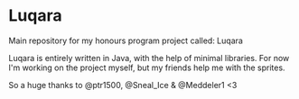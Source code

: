 # Luqara
Main repository for my honours program project called: Luqara

Luqara is entirely written in Java, with the help of minimal libraries.
For now I'm working on the project myself, but my friends help me with the sprites.

So a huge thanks to @ptr1500, @Sneal_Ice & @Meddeler1 <3
